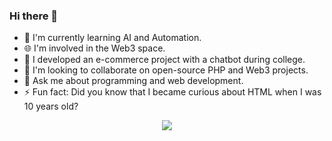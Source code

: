 ### Hi there 👋
- 🌱 I'm currently learning AI and Automation.
- 🌐 I'm involved in the Web3 space.
- 🔭 I developed an e-commerce project with a chatbot during college.
- 👯 I'm looking to collaborate on open-source PHP and Web3 projects.
- 💬 Ask me about programming and web development.
- ⚡ Fun fact: Did you know that I became curious about HTML when I was 10 years old?

<div align="center"><img src="https://github-readme-stats.vercel.app/api?username=rhomurl&show_icons=true&theme=cobalt"/></div>
